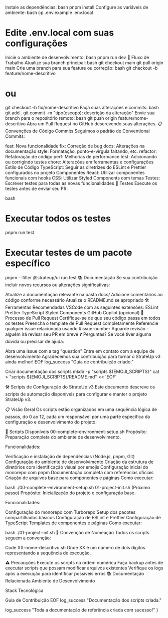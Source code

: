 
Instale as dependências:
bash
pnpm install
Configure as variáveis de ambiente:
bash
cp .env.example .env.local
# Edite .env.local com suas configurações
Inicie o ambiente de desenvolvimento:
bash
pnpm run dev
📝 Fluxo de Trabalho
Atualize sua branch principal:
bash
git checkout main
git pull origin main
Crie uma branch para sua feature ou correção:
bash
git checkout -b feature/nome-descritivo
# ou
git checkout -b fix/nome-descritivo
Faça suas alterações e commits:
bash
git add .
git commit -m "tipo(escopo): descrição da alteração"
Envie sua branch para o repositório remoto:
bash
git push origin feature/nome-descritivo
Abra um Pull Request no GitHub descrevendo suas alterações.
📋 Convenções de Código
Commits
Seguimos o padrão de Conventional Commits:

feat: Nova funcionalidade
fix: Correção de bug
docs: Alterações na documentação
style: Formatação, ponto-e-vírgula faltando, etc.
refactor: Refatoração de código
perf: Melhorias de performance
test: Adicionando ou corrigindo testes
chore: Alterações em ferramentas e configurações
Estilo de Código
TypeScript: Seguir as diretrizes do ESLint e Prettier configurados no projeto
Componentes React: Utilizar componentes funcionais com hooks
CSS: Utilizar Styled Components com temas
Testes: Escrever testes para todas as novas funcionalidades
🧪 Testes
Execute os testes antes de enviar seu PR:

bash
# Executar todos os testes
pnpm run test

# Executar testes de um pacote específico
pnpm --filter @strateup/ui run test
📚 Documentação
Se sua contribuição incluir novos recursos ou alterações significativas:

Atualize a documentação relevante na pasta docs/
Adicione comentários ao código conforme necessário
Atualize o README.md se apropriado
🛠️ Ferramentas Recomendadas
VSCode com as seguintes extensões:
ESLint
Prettier
TypeScript
Styled Components
GitHub Copilot (opcional)
📮 Processo de Pull Request
Certifique-se de que seu código passa em todos os testes
Preencha o template de Pull Request completamente
Referencie qualquer issue relacionada usando #issue-number
Aguarde revisão - alguém irá revisar seu PR em breve
❓ Perguntas?
Se você tiver alguma dúvida ou precisar de ajuda:

Abra uma issue com a tag "question"
Entre em contato com a equipe de desenvolvimento
Agradecemos sua contribuição para tornar o StrateUp v3 ainda melhor! EOF log_success "Guia de contribuição criado."

Criar documentação dos scripts
mkdir -p "scripts ${EMOJI_SCRIPTS}" cat > "scripts ${EMOJI_SCRIPTS}/README.md" << 'EOF'

🛠️ Scripts de Configuração do StrateUp v3
Este documento descreve os scripts de automação disponíveis para configurar e manter o projeto StrateUp v3.

📋 Visão Geral
Os scripts estão organizados em uma sequência lógica de passos, do 0 ao 12, cada um responsável por uma parte específica da configuração e desenvolvimento do projeto.

🚀 Scripts Disponíveis
00-complete-environment-setup.sh
Propósito: Preparação completa do ambiente de desenvolvimento.

Funcionalidades:

Verificação e instalação de dependências (Node.js, pnpm, Git)
Configuração do ambiente de desenvolvimento
Criação da estrutura de diretórios com identificação visual por emojis
Configuração inicial do monorepo com pnpm
Documentação completa com referências oficiais
Criação de arquivos base para componentes e páginas
Como executar:

bash
./00-complete-environment-setup.sh
01-project-init.sh (Próximo passo)
Propósito: Inicialização do projeto e configuração base.

Funcionalidades:

Configuração do monorepo com Turborepo
Setup dos pacotes compartilhados básicos
Configuração de ESLint e Prettier
Configuração de TypeScript
Templates de componentes e páginas
Como executar:

bash
./01-project-init.sh
📝 Convenção de Nomeação
Todos os scripts seguem a convenção:

Code
XX-nome-descritivo.sh
Onde XX é um número de dois dígitos representando a sequência de execução.

⚠️ Precauções
Execute os scripts na ordem numérica
Faça backup antes de executar scripts que possam modificar arquivos existentes
Verifique os logs após a execução para identificar possíveis erros
📚 Documentação Relacionada
Ambiente de Desenvolvimento

Stack Tecnológica

Guia de Contribuição EOF log_success "Documentação dos scripts criada."

log_success "Toda a documentação de referência criada com sucesso!" }